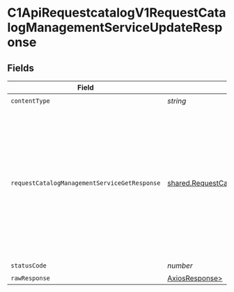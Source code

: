 # C1ApiRequestcatalogV1RequestCatalogManagementServiceUpdateResponse


## Fields

| Field                                                                                                                                                                         | Type                                                                                                                                                                          | Required                                                                                                                                                                      | Description                                                                                                                                                                   |
| ----------------------------------------------------------------------------------------------------------------------------------------------------------------------------- | ----------------------------------------------------------------------------------------------------------------------------------------------------------------------------- | ----------------------------------------------------------------------------------------------------------------------------------------------------------------------------- | ----------------------------------------------------------------------------------------------------------------------------------------------------------------------------- |
| `contentType`                                                                                                                                                                 | *string*                                                                                                                                                                      | :heavy_check_mark:                                                                                                                                                            | N/A                                                                                                                                                                           |
| `requestCatalogManagementServiceGetResponse`                                                                                                                                  | [shared.RequestCatalogManagementServiceGetResponse](../../models/shared/requestcatalogmanagementservicegetresponse.md)                                                        | :heavy_minus_sign:                                                                                                                                                            | The request catalog management service get response returns a request catalog view with the expanded items in the expanded array indicated by the expand mask in the request. |
| `statusCode`                                                                                                                                                                  | *number*                                                                                                                                                                      | :heavy_check_mark:                                                                                                                                                            | N/A                                                                                                                                                                           |
| `rawResponse`                                                                                                                                                                 | [AxiosResponse>](https://axios-http.com/docs/res_schema)                                                                                                                      | :heavy_minus_sign:                                                                                                                                                            | N/A                                                                                                                                                                           |